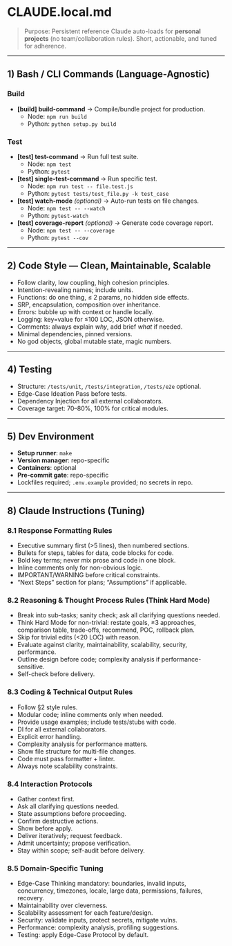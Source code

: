 # CLAUDE.local.md

> Purpose: Persistent reference Claude auto-loads for **personal projects** (no team/collaboration rules). Short, actionable, and tuned for adherence.

---

## 1) Bash / CLI Commands (Language-Agnostic)
### Build
- **[build] build-command** → Compile/bundle project for production.
  - Node: `npm run build`
  - Python: `python setup.py build`

### Test
- **[test] test-command** → Run full test suite.
  - Node: `npm test`
  - Python: `pytest`
- **[test] single-test-command <path>** → Run specific test.
  - Node: `npm run test -- file.test.js`
  - Python: `pytest tests/test_file.py -k test_case`
- **[test] watch-mode** *(optional)* → Auto-run tests on file changes.
  - Node: `npm test -- --watch`
  - Python: `pytest-watch`
- **[test] coverage-report** *(optional)* → Generate code coverage report.
  - Node: `npm test -- --coverage`
  - Python: `pytest --cov`

---

## 2) Code Style — Clean, Maintainable, Scalable
- Follow clarity, low coupling, high cohesion principles.
- Intention-revealing names; include units.
- Functions: do one thing, ≤ 2 params, no hidden side effects.
- SRP, encapsulation, composition over inheritance.
- Errors: bubble up with context or handle locally.
- Logging: key=value for ≤100 LOC, JSON otherwise.
- Comments: always explain *why*, add brief *what* if needed.
- Minimal dependencies, pinned versions.
- No god objects, global mutable state, magic numbers.

---

## 4) Testing
- Structure: `/tests/unit`, `/tests/integration`, `/tests/e2e` optional.
- Edge-Case Ideation Pass before tests.
- Dependency Injection for all external collaborators.
- Coverage target: 70–80%, 100% for critical modules.

---

## 5) Dev Environment
- **Setup runner**: `make`
- **Version manager**: repo-specific
- **Containers**: optional
- **Pre-commit gate**: repo-specific
- Lockfiles required; `.env.example` provided; no secrets in repo.

---

## 8) Claude Instructions (Tuning)

### 8.1 Response Formatting Rules
- Executive summary first (>5 lines), then numbered sections.
- Bullets for steps, tables for data, code blocks for code.
- Bold key terms; never mix prose and code in one block.
- Inline comments only for non-obvious logic.
- IMPORTANT/WARNING before critical constraints.
- “Next Steps” section for plans; “Assumptions” if applicable.

### 8.2 Reasoning & Thought Process Rules (Think Hard Mode)
- Break into sub-tasks; sanity check; ask all clarifying questions needed.
- Think Hard Mode for non-trivial: restate goals, ≥3 approaches, comparison table, trade-offs, recommend, POC, rollback plan.
- Skip for trivial edits (<20 LOC) with reason.
- Evaluate against clarity, maintainability, scalability, security, performance.
- Outline design before code; complexity analysis if performance-sensitive.
- Self-check before delivery.

### 8.3 Coding & Technical Output Rules
- Follow §2 style rules.
- Modular code; inline comments only when needed.
- Provide usage examples; include tests/stubs with code.
- DI for all external collaborators.
- Explicit error handling.
- Complexity analysis for performance matters.
- Show file structure for multi-file changes.
- Code must pass formatter + linter.
- Always note scalability constraints.

### 8.4 Interaction Protocols
- Gather context first.
- Ask all clarifying questions needed.
- State assumptions before proceeding.
- Confirm destructive actions.
- Show before apply.
- Deliver iteratively; request feedback.
- Admit uncertainty; propose verification.
- Stay within scope; self-audit before delivery.

### 8.5 Domain-Specific Tuning
- Edge-Case Thinking mandatory: boundaries, invalid inputs, concurrency, timezones, locale, large data, permissions, failures, recovery.
- Maintainability over cleverness.
- Scalability assessment for each feature/design.
- Security: validate inputs, protect secrets, mitigate vulns.
- Performance: complexity analysis, profiling suggestions.
- Testing: apply Edge-Case Protocol by default.
